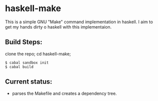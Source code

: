 # haskell-make
This is a simple GNU "Make" command implementation in haskell. I aim to get my hands dirty o haskell with this implementaion. 

## Build Steps:
clone the repo; cd haskell-make;
    
    $ cabal sandbox init
    $ cabal build

## Current status:
- parses the Makefile and creates a dependency tree. 
